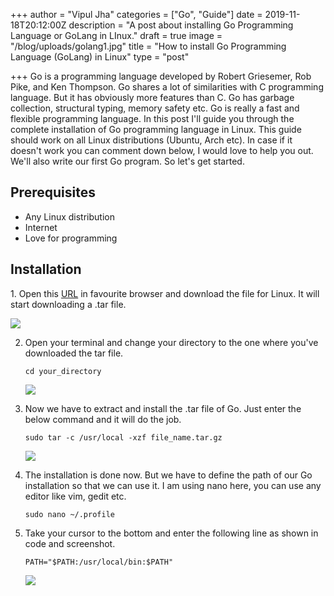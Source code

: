 +++
author = "Vipul Jha"
categories = ["Go", "Guide"]
date = 2019-11-18T20:12:00Z
description = "A post about installing Go Programming Language or GoLang in LInux."
draft = true
image = "/blog/uploads/golang1.jpg"
title = "How to install Go Programming Language (GoLang) in Linux"
type = "post"

+++
Go is a programming language developed by Robert Griesemer, Rob Pike, and Ken Thompson. Go shares a lot of similarities with C programming language. But it has obviously more features than C. Go has garbage collection, structural typing, memory safety etc. Go is really a fast and flexible programming language. In this post I'll guide you through the complete installation of Go programming language in Linux. This guide should work on all Linux distributions (Ubuntu, Arch etc). In case if it doesn't work you can comment down below, I would love to help you out. We'll also write our first Go program. So let's get started.

## **Prerequisites**

* Any Linux distribution
* Internet
* Love for programming

## **Installation**

1\. Open this [URL](https://golang.org/dl/ "Go website") in favourite browser and download the file for Linux. It will start downloading a .tar file.

![](/blog/uploads/golang11.jpg)

2. Open your terminal and change your directory to the one where you've downloaded the tar file.

       cd your_directory

   ![](/blog/uploads/golang2.png)
3. Now we have to extract and install the .tar file of Go. Just enter the below command and it will do the job.

       sudo tar -c /usr/local -xzf file_name.tar.gz

   ![](/blog/uploads/golang3.png)
4. The installation is done now. But we have to define the path of our Go installation so that we can use it. I am using nano here, you can use any editor like vim, gedit etc.

       sudo nano ~/.profile
5. Take your cursor to the bottom and enter the following line as shown in code and screenshot.

       PATH="$PATH:/usr/local/bin:$PATH"

   ![](/blog/uploads/golang4.png)